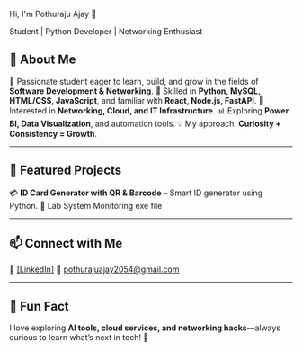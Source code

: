 Hi, I'm Pothuraju Ajay 👋

Student | Python Developer | Networking Enthusiast

## 🚀 About Me

🌱 Passionate student eager to learn, build, and grow in the fields of **Software Development & Networking**.
🧠 Skilled in **Python, MySQL, HTML/CSS, JavaScript**, and familiar with **React, Node.js, FastAPI**.
🔌 Interested in **Networking, Cloud, and IT Infrastructure**.
📊 Exploring **Power BI, Data Visualization**, and automation tools.
💡 My approach: **Curiosity + Consistency = Growth**.

---

## 🌟 Featured Projects

💳 **ID Card Generator with QR & Barcode** – Smart ID generator using Python.
📝 Lab System Monitoring exe file


---

## 📫 Connect with Me

🔗 [[LinkedIn]](https://www.linkedin.com/in/pothurajuajay)
📧 pothurajuajay2054@gmail.com

---

## 🤖 Fun Fact

I love exploring **AI tools, cloud services, and networking hacks**—always curious to learn what’s next in tech! 🚀
